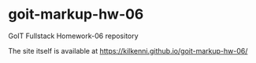 # goit-markup-hw-06

GoIT Fullstack Homework-06 repository

The site itself is available at https://kilkenni.github.io/goit-markup-hw-06/
